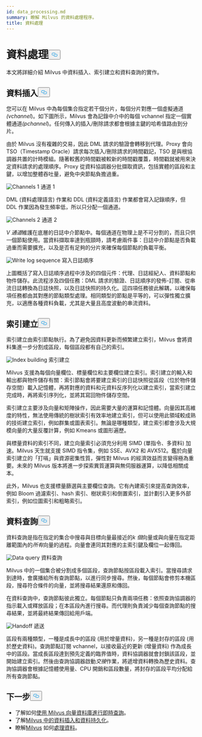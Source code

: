```yaml
---
id: data_processing.md
summary: 瞭解 Milvus 的資料處理程序。
title: 資料處理
---
```

<h1 id="Data-Processing" class="common-anchor-header">資料處理<button data-href="#Data-Processing" class="anchor-icon" translate="no">
      <svg translate="no"
        aria-hidden="true"
        focusable="false"
        height="20"
        version="1.1"
        viewBox="0 0 16 16"
        width="16"
      >
        <path
          fill="#0092E4"
          fill-rule="evenodd"
          d="M4 9h1v1H4c-1.5 0-3-1.69-3-3.5S2.55 3 4 3h4c1.45 0 3 1.69 3 3.5 0 1.41-.91 2.72-2 3.25V8.59c.58-.45 1-1.27 1-2.09C10 5.22 8.98 4 8 4H4c-.98 0-2 1.22-2 2.5S3 9 4 9zm9-3h-1v1h1c1 0 2 1.22 2 2.5S13.98 12 13 12H9c-.98 0-2-1.22-2-2.5 0-.83.42-1.64 1-2.09V6.25c-1.09.53-2 1.84-2 3.25C6 11.31 7.55 13 9 13h4c1.45 0 3-1.69 3-3.5S14.5 6 13 6z"
        ></path>
      </svg>
    </button></h1><p>本文將詳細介紹 Milvus 中資料插入、索引建立和資料查詢的實作。</p>
<h2 id="Data-insertion" class="common-anchor-header">資料插入<button data-href="#Data-insertion" class="anchor-icon" translate="no">
      <svg translate="no"
        aria-hidden="true"
        focusable="false"
        height="20"
        version="1.1"
        viewBox="0 0 16 16"
        width="16"
      >
        <path
          fill="#0092E4"
          fill-rule="evenodd"
          d="M4 9h1v1H4c-1.5 0-3-1.69-3-3.5S2.55 3 4 3h4c1.45 0 3 1.69 3 3.5 0 1.41-.91 2.72-2 3.25V8.59c.58-.45 1-1.27 1-2.09C10 5.22 8.98 4 8 4H4c-.98 0-2 1.22-2 2.5S3 9 4 9zm9-3h-1v1h1c1 0 2 1.22 2 2.5S13.98 12 13 12H9c-.98 0-2-1.22-2-2.5 0-.83.42-1.64 1-2.09V6.25c-1.09.53-2 1.84-2 3.25C6 11.31 7.55 13 9 13h4c1.45 0 3-1.69 3-3.5S14.5 6 13 6z"
        ></path>
      </svg>
    </button></h2><p>您可以在 Milvus 中為每個集合指定若干個分片，每個分片對應一個虛擬通道<em>(vchannel</em>)。如下圖所示，Milvus 會為記錄中介中的每個 vchannel 指定一個實體通道<em>(pchannel</em>)。任何傳入的插入/刪除請求都會根據主鍵的哈希值路由到分片。</p>
<p>由於 Milvus 沒有複雜的交易，因此 DML 請求的驗證會轉移到代理。Proxy 會向 TSO（Timestamp Oracle）請求每次插入/刪除請求的時間戳記，TSO 是與根協調器共置的計時模組。隨著較舊的時間戳被較新的時間戳覆蓋，時間戳就被用來決定資料請求的處理順序。Proxy 從資料協調器分批擷取資訊，包括實體的區段和主鍵，以增加整體吞吐量，避免中央節點負擔過重。</p>
<p>
  
   <span class="img-wrapper"> <img translate="no" src="/docs/v2.5.x/assets/channels_1.jpg" alt="Channels 1" class="doc-image" id="channels-1" />
   </span> <span class="img-wrapper"> <span>通道 1</span> </span></p>
<p>DML (資料處理語言) 作業和 DDL (資料定義語言) 作業都會寫入記錄順序，但 DDL 作業因為發生頻率低，所以只分配一個通道。</p>
<p>
  
   <span class="img-wrapper"> <img translate="no" src="/docs/v2.5.x/assets/channels_2.jpg" alt="Channels 2" class="doc-image" id="channels-2" />
   </span> <span class="img-wrapper"> <span>通道 2</span> </span></p>
<p><em>V 通道</em>維護在底層的日誌中介節點中。每個通道在物理上是不可分割的，而且只供一個節點使用。當資料擷取率達到瓶頸時，請考慮兩件事：日誌中介節點是否負載過重而需要擴充，以及是否有足夠的分片來確保每個節點的負載平衡。</p>
<p>
  
   <span class="img-wrapper"> <img translate="no" src="/docs/v2.5.x/assets/write_log_sequence.jpg" alt="Write log sequence" class="doc-image" id="write-log-sequence" />
   </span> <span class="img-wrapper"> <span>寫入日誌順序</span> </span></p>
<p>上圖概括了寫入日誌順序過程中涉及的四個元件：代理、日誌經紀人、資料節點和物件儲存。此流程涉及四個任務：DML 請求的驗證、日誌順序的發佈-訂閱、從串流日誌轉換為日誌快照，以及日誌快照的持久化。這四項任務彼此解耦，以確保每項任務都由其對應的節點類型處理。相同類型的節點是平等的，可以彈性獨立擴充，以適應各種資料負載，尤其是大量且高度波動的串流資料。</p>
<h2 id="Index-building" class="common-anchor-header">索引建立<button data-href="#Index-building" class="anchor-icon" translate="no">
      <svg translate="no"
        aria-hidden="true"
        focusable="false"
        height="20"
        version="1.1"
        viewBox="0 0 16 16"
        width="16"
      >
        <path
          fill="#0092E4"
          fill-rule="evenodd"
          d="M4 9h1v1H4c-1.5 0-3-1.69-3-3.5S2.55 3 4 3h4c1.45 0 3 1.69 3 3.5 0 1.41-.91 2.72-2 3.25V8.59c.58-.45 1-1.27 1-2.09C10 5.22 8.98 4 8 4H4c-.98 0-2 1.22-2 2.5S3 9 4 9zm9-3h-1v1h1c1 0 2 1.22 2 2.5S13.98 12 13 12H9c-.98 0-2-1.22-2-2.5 0-.83.42-1.64 1-2.09V6.25c-1.09.53-2 1.84-2 3.25C6 11.31 7.55 13 9 13h4c1.45 0 3-1.69 3-3.5S14.5 6 13 6z"
        ></path>
      </svg>
    </button></h2><p>索引建立由索引節點執行。為了避免因資料更新而頻繁建立索引，Milvus 會將資料集進一步分割成區段，每個區段都有自己的索引。</p>
<p>
  
   <span class="img-wrapper"> <img translate="no" src="/docs/v2.5.x/assets/index_building.jpg" alt="Index building" class="doc-image" id="index-building" />
   </span> <span class="img-wrapper"> <span>索引建立</span> </span></p>
<p>Milvus 支援為每個向量欄位、標量欄位和主要欄位建立索引。索引建立的輸入和輸出都與物件儲存有關：索引節點會將要建立索引的日誌快照從區段（位於物件儲存空間）載入記憶體，再將對應的資料和元資料反序列化以建立索引，當索引建立完成時，再將索引序列化，並將其寫回物件儲存空間。</p>
<p>索引建立主要涉及向量和矩陣操作，因此需要大量的運算和記憶體。向量因其高維度的特性，無法使用傳統的樹狀索引有效率地建立索引，但可以使用此領域較成熟的技術建立索引，例如群集或圖表索引。無論是哪種類型，建立索引都會涉及大規模向量的大量反覆計算，例如 Kmeans 或圖形遍歷。</p>
<p>與標量資料的索引不同，建立向量索引必須充分利用 SIMD (單指令、多資料) 加速。Milvus 天生就支援 SIMD 指令集，例如 SSE、AVX2 和 AVX512。鑑於向量索引建立的「打嗝」與資源密集性質，彈性對 Milvus 的經濟效益而言變得極為重要。未來的 Milvus 版本將進一步探索異質運算與無伺服器運算，以降低相關成本。</p>
<p>此外，Milvus 也支援標量篩選與主要欄位查詢。它有內建索引來提高查詢效率，例如 Bloom 過濾索引、hash 索引、樹狀索引和倒置索引，並計劃引入更多外部索引，例如位圖索引和粗略索引。</p>
<h2 id="Data-query" class="common-anchor-header">資料查詢<button data-href="#Data-query" class="anchor-icon" translate="no">
      <svg translate="no"
        aria-hidden="true"
        focusable="false"
        height="20"
        version="1.1"
        viewBox="0 0 16 16"
        width="16"
      >
        <path
          fill="#0092E4"
          fill-rule="evenodd"
          d="M4 9h1v1H4c-1.5 0-3-1.69-3-3.5S2.55 3 4 3h4c1.45 0 3 1.69 3 3.5 0 1.41-.91 2.72-2 3.25V8.59c.58-.45 1-1.27 1-2.09C10 5.22 8.98 4 8 4H4c-.98 0-2 1.22-2 2.5S3 9 4 9zm9-3h-1v1h1c1 0 2 1.22 2 2.5S13.98 12 13 12H9c-.98 0-2-1.22-2-2.5 0-.83.42-1.64 1-2.09V6.25c-1.09.53-2 1.84-2 3.25C6 11.31 7.55 13 9 13h4c1.45 0 3-1.69 3-3.5S14.5 6 13 6z"
        ></path>
      </svg>
    </button></h2><p>資料查詢是指在指定的集合中搜尋與目標向量最接近的<em>k 個</em>向量或與向量在指定距離範圍內的<em>所有</em>向量的過程。向量會連同其對應的主索引鍵及欄位一起傳回。</p>
<p>
  
   <span class="img-wrapper"> <img translate="no" src="/docs/v2.5.x/assets/data_query.jpg" alt="Data query" class="doc-image" id="data-query" />
   </span> <span class="img-wrapper"> <span>資料查詢</span> </span></p>
<p>Milvus 中的一個集合被分割成多個區段，查詢節點按區段載入索引。當搜尋請求到達時，會廣播給所有查詢節點，以進行同步搜尋。然後，每個節點會修剪本機區段，搜尋符合條件的向量，並將搜尋結果還原和傳回。</p>
<p>在資料查詢中，查詢節點彼此獨立。每個節點只負責兩項任務：依照查詢協調器的指示載入或釋放區段；在本區段內進行搜尋。而代理則負責減少每個查詢節點的搜尋結果，並將最終結果傳回給用戶端。</p>
<p>
  
   <span class="img-wrapper"> <img translate="no" src="/docs/v2.5.x/assets/handoff.jpg" alt="Handoff" class="doc-image" id="handoff" />
   </span> <span class="img-wrapper"> <span>遞送</span> </span></p>
<p>區段有兩種類型，一種是成長中的區段 (用於增量資料)，另一種是封存的區段 (用於歷史資料)。查詢節點訂閱 vchannel，以接收最近的更新 (增量資料) 作為成長中的區段。當成長區段達到預先定義的臨界值時，資料協調器就會封鎖該區段，並開始建立索引。然後由查詢協調器啟動<em>交接</em>作業，將遞增資料轉換為歷史資料。查詢協調器會根據記憶體使用量、CPU 開銷和區段數量，將封存的區段平均分配給所有查詢節點。</p>
<h2 id="Whats-next" class="common-anchor-header">下一步<button data-href="#Whats-next" class="anchor-icon" translate="no">
      <svg translate="no"
        aria-hidden="true"
        focusable="false"
        height="20"
        version="1.1"
        viewBox="0 0 16 16"
        width="16"
      >
        <path
          fill="#0092E4"
          fill-rule="evenodd"
          d="M4 9h1v1H4c-1.5 0-3-1.69-3-3.5S2.55 3 4 3h4c1.45 0 3 1.69 3 3.5 0 1.41-.91 2.72-2 3.25V8.59c.58-.45 1-1.27 1-2.09C10 5.22 8.98 4 8 4H4c-.98 0-2 1.22-2 2.5S3 9 4 9zm9-3h-1v1h1c1 0 2 1.22 2 2.5S13.98 12 13 12H9c-.98 0-2-1.22-2-2.5 0-.83.42-1.64 1-2.09V6.25c-1.09.53-2 1.84-2 3.25C6 11.31 7.55 13 9 13h4c1.45 0 3-1.69 3-3.5S14.5 6 13 6z"
        ></path>
      </svg>
    </button></h2><ul>
<li>了解如何<a href="https://milvus.io/blog/deep-dive-5-real-time-query.md">使用 Milvus 向量資料庫進行即時查詢</a>。</li>
<li>了解<a href="https://milvus.io/blog/deep-dive-4-data-insertion-and-data-persistence.md">Milvus 中的資料插入和資料持久化</a>。</li>
<li>瞭解<a href="https://milvus.io/blog/deep-dive-3-data-processing.md">Milvus</a> 如何<a href="https://milvus.io/blog/deep-dive-3-data-processing.md">處理資料</a>。</li>
</ul>
